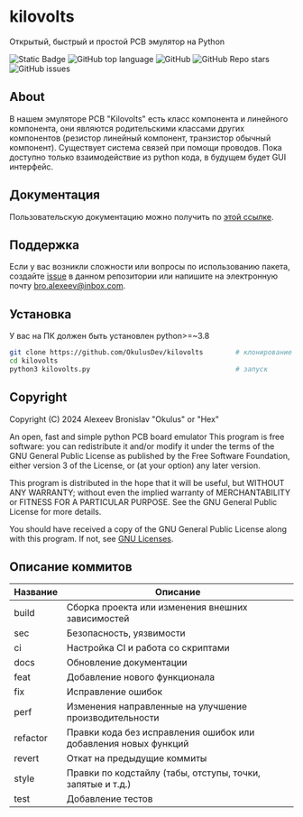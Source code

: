 # kilovolts
Открытый, быстрый и простой PCB эмулятор на Python

![Static Badge](https://img.shields.io/badge/OkulusDev-kilovolts-kilovolts)
![GitHub top language](https://img.shields.io/github/languages/top/OkulusDev/kilovolts)
![GitHub](https://img.shields.io/github/license/OkulusDev/kilovolts)
![GitHub Repo stars](https://img.shields.io/github/stars/OkulusDev/kilovolts)
![GitHub issues](https://img.shields.io/github/issues/OkulusDev/kilovolts)

## About
В нашем эмуляторе PCB "Kilovolts" есть класс компонента и линейного компонента, они являются родительскими классами других компонентов (резистор линейный компонент, транзистор обычный компонент). Существует система связей при помощи проводов. Пока доступно только взаимодействие из python кода, в будущем будет GUI интерфейс.

## Документация
Пользовательскую документацию можно получить по [этой ссылке](./docs/ru/index.md).

[Релизы программы]: https://github.com/OkulusDev/kilovolts/releases

## Поддержка
Если у вас возникли сложности или вопросы по использованию пакета, создайте 
[issue](https://github.com/OkulusDev/Oxygen/issues/new/choose) в данном репозитории или напишите на электронную почту <bro.alexeev@inbox.com>.

## Установка
У вас на ПК должен быть установлен python>=~3.8

```bash
git clone https://github.com/OkulusDev/kilovolts		# клонирование репозитория
cd kilovolts
python3 kilovolts.py 									# запуск
```

## Copyright
Copyright (C) 2024  Alexeev Bronislav "Okulus" or "Hex"

An open, fast and simple python PCB board emulator
This program is free software: you can redistribute it and/or modify
it under the terms of the GNU General Public License as published by
the Free Software Foundation, either version 3 of the License, or
(at your option) any later version.

This program is distributed in the hope that it will be useful,
but WITHOUT ANY WARRANTY; without even the implied warranty of
MERCHANTABILITY or FITNESS FOR A PARTICULAR PURPOSE.  See the
GNU General Public License for more details.

You should have received a copy of the GNU General Public License
along with this program.  If not, see [GNU Licenses](https://www.gnu.org/licenses/).
    
## Описание коммитов
| Название | Описание                                                        |
|----------|-----------------------------------------------------------------|
| build	   | Сборка проекта или изменения внешних зависимостей               |
| sec      | Безопасность, уязвимости                                        |
| ci       | Настройка CI и работа со скриптами                              |
| docs	   | Обновление документации                                         |
| feat	   | Добавление нового функционала                                   |
| fix	   | Исправление ошибок                                              |
| perf	   | Изменения направленные на улучшение производительности          |
| refactor | Правки кода без исправления ошибок или добавления новых функций |
| revert   | Откат на предыдущие коммиты                                     |
| style	   | Правки по кодстайлу (табы, отступы, точки, запятые и т.д.)      |
| test	   | Добавление тестов                                               |

